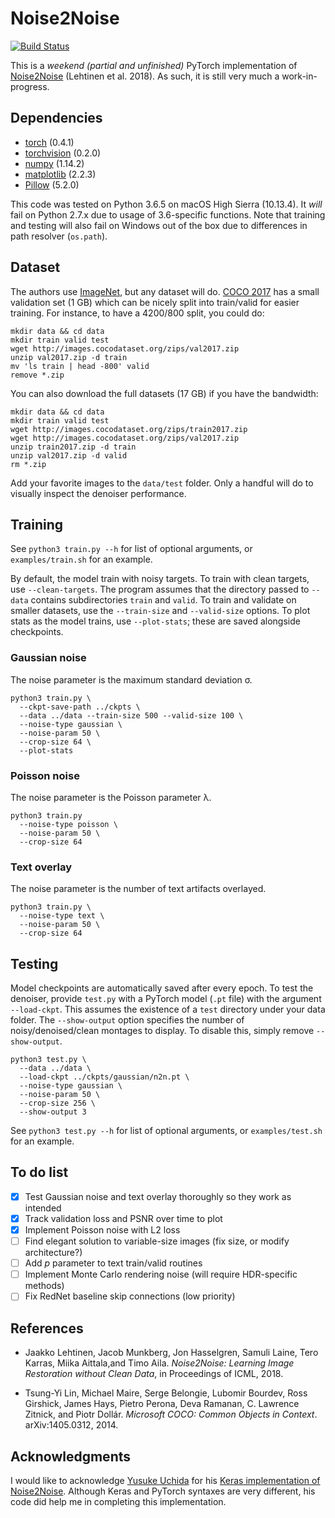 # Noise2Noise

[![Build Status](https://travis-ci.com/joeylitalien/noise2noise-pytorch.svg?branch=master)](https://travis-ci.com/joeylitalien/noise2noise-pytorch)

This is a *weekend (partial and unfinished)* PyTorch implementation of [Noise2Noise](https://arxiv.org/abs/1803.04189) (Lehtinen et al. 2018). As such, it is still very much a work-in-progress.

## Dependencies

* [torch](https://pytorch.org/) (0.4.1)
* [torchvision](https://pytorch.org/docs/stable/torchvision/index.html) (0.2.0)
* [numpy](http://www.numpy.org/) (1.14.2)
* [matplotlib](https://matplotlib.org/) (2.2.3)
* [Pillow](https://pillow.readthedocs.io/en/latest/index.html) (5.2.0)

This code was tested on Python 3.6.5 on macOS High Sierra (10.13.4). It *will* fail on Python 2.7.x due to usage of 3.6-specific functions. Note that training and testing will also fail on Windows out of the box due to differences in path resolver (`os.path`).

## Dataset

The authors use [ImageNet](http://image-net.org/download), but any dataset will do. [COCO 2017](http://cocodataset.org/#download) has a small validation set (1 GB) which can be nicely split into train/valid for easier training. For instance, to have a 4200/800 split, you could do:
```
mkdir data && cd data
mkdir train valid test
wget http://images.cocodataset.org/zips/val2017.zip
unzip val2017.zip -d train
mv 'ls train | head -800' valid
remove *.zip
```

You can also download the full datasets (17 GB) if you have the bandwidth:

```
mkdir data && cd data
mkdir train valid test
wget http://images.cocodataset.org/zips/train2017.zip
wget http://images.cocodataset.org/zips/val2017.zip
unzip train2017.zip -d train
unzip val2017.zip -d valid
rm *.zip
```

Add your favorite images to the `data/test` folder. Only a handful will do to visually inspect the denoiser performance.

## Training

See `python3 train.py --h` for list of optional arguments, or `examples/train.sh` for an example.

By default, the model train with noisy targets. To train with clean targets, use `--clean-targets`. The program assumes that the directory passed to `--data` contains subdirectories `train` and `valid`. To train and validate on smaller datasets, use the `--train-size` and `--valid-size` options. To plot stats as the model trains, use `--plot-stats`; these are saved alongside checkpoints.

### Gaussian noise
The noise parameter is the maximum standard deviation σ.
```
python3 train.py \
  --ckpt-save-path ../ckpts \
  --data ../data --train-size 500 --valid-size 100 \
  --noise-type gaussian \
  --noise-param 50 \
  --crop-size 64 \
  --plot-stats
```

### Poisson noise
The noise parameter is the Poisson parameter λ.
```
python3 train.py
  --noise-type poisson \
  --noise-param 50 \
  --crop-size 64
```

### Text overlay
The noise parameter is the number of text artifacts overlayed.
```
python3 train.py \
  --noise-type text \
  --noise-param 50 \
  --crop-size 64
```

## Testing

Model checkpoints are automatically saved after every epoch. To test the denoiser, provide `test.py` with a PyTorch model (`.pt` file) with the argument `--load-ckpt`. This assumes the existence of a `test` directory under your data folder. The `--show-output` option specifies the number of noisy/denoised/clean montages to display. To disable this, simply remove `--show-output`.

```
python3 test.py \
  --data ../data \
  --load-ckpt ../ckpts/gaussian/n2n.pt \
  --noise-type gaussian \
  --noise-param 50 \
  --crop-size 256 \
  --show-output 3
```

See `python3 test.py --h` for list of optional arguments, or `examples/test.sh` for an example.

## To do list
- [x] Test Gaussian noise and text overlay thoroughly so they work as intended
- [x] Track validation loss and PSNR over time to plot
- [x] Implement Poisson noise with L2 loss
- [ ] Find elegant solution to variable-size images (fix size, or modify architecture?)
- [ ] Add *p* parameter to text train/valid routines
- [ ] Implement Monte Carlo rendering noise (will require HDR-specific methods)
- [ ] Fix RedNet baseline skip connections (low priority)

## References
* Jaakko Lehtinen, Jacob Munkberg, Jon Hasselgren, Samuli Laine, Tero Karras, Miika Aittala,and Timo Aila. *Noise2Noise: Learning Image Restoration without Clean Data*, in Proceedings of ICML, 2018.

* Tsung-Yi Lin, Michael Maire, Serge Belongie, Lubomir Bourdev, Ross Girshick, James Hays, Pietro Perona, Deva Ramanan, C. Lawrence Zitnick, and Piotr Dollár. *Microsoft COCO: Common Objects in Context*. 	arXiv:1405.0312, 2014.

## Acknowledgments

I would like to acknowledge [Yusuke Uchida](https://yu4u.github.io/) for his [Keras implementation of Noise2Noise](https://github.com/yu4u/noise2noise). Although Keras and PyTorch syntaxes are very different, his code did help me in completing this implementation.

